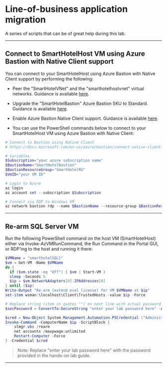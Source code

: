 # Line-of-business application migration

A series of scripts that can be of great help during this lab.

---

## Connect to SmartHotelHost VM using Azure Bastion with Native Client support

You can connect to your SmartHotelHost using Azure Bastion with Native Client support by performing the following:

- Peer the "SmartHotelVNet" and the "smarthotelhostvnet" virtual networks. Guidance is available [here](https://learn.microsoft.com/en-us/azure/virtual-network/virtual-network-manage-peering).

- Upgrade the "SmartHotelBastion" Azure Bastion SKU to Standard. Guidance is available [here](https://learn.microsoft.com/en-us/azure/bastion/upgrade-sku).

- Enable Azure Bastion Native Client support. Guidance is available [here](https://learn.microsoft.com/en-us/azure/bastion/connect-native-client-windows#to-modify-an-existing-bastion-deployment).

- You can use the PowerShell commands below to connect to your SmartHotelHost VM using Azure Bastion with Native Client:

```powershell
# Connect to Bastion using Native Client
# https://docs.microsoft.com/en-us/azure/bastion/connect-native-client-windows#connect

# Variables
$Subscription="your azure subscription name"
$BastionName="SmartHotelBastion"
$BastionResourceGroup="SmartHotelRG"
$VmID="your VM ID"

# Login to Azure
az login
az account set --subscription $Subscription

# Connect via RDP to Windows VM
az network bastion rdp --name $BastionName --resource-group $BastionResourceGroup --target-resource-id $VmID

```

---

## Re-arm SQL Server VM

Run the following PowerShell command on the host VM (SmartHotelHost) either via Invoke-AzVMRunCommand, the Run Command in the Portal GUI, or RDP'ing to the host and running it there:

```powershell
$VMName = "smarthotelSQL1"
$vm = Get-VM -Name $VMName 
do {
  if ($vm.state -eq "Off") { $vm | Start-VM }
  sleep -Seconds 5
  $ip = $vm.NetworkAdapters[0].IPAddresses[0]
} until ($ip)
Write-Output "Re-arm (extend eval license) for VM $VMName at $ip"
set-item wsman:\localhost\Client\TrustedHosts -value $ip -Force

# Replace string (item in quotes "") on next line with actual password before running
$secPassword = ConvertTo-SecureString "enter your lab password here" -AsPlainText -Force

$cred = New-Object System.Management.Automation.PSCredential ("Administrator", $secPassword)
Invoke-Command -ComputerName $ip -ScriptBlock { 
    slmgr.vbs /rearm
    net accounts /maxpwage:unlimited
    Restart-Computer -Force 
} -Credential $cred
```

> Note: Replace "enter your lab password here" with the password provided in the hands-on lab guide.

---
